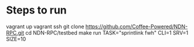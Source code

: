 # Steps to run

vagrant up
vagrant ssh
git clone https://github.com/Coffee-Powered/NDN-RPC.git
cd NDN-RPC/testbed
make run TASK="sprintlink fwh" CLI=1 SRV=1 SIZE=10
